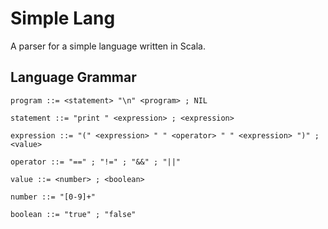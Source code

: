 # Simple Lang
A parser for a simple language written in Scala.

## Language Grammar
```
program ::= <statement> "\n" <program> ; NIL

statement ::= "print " <expression> ; <expression>

expression ::= "(" <expression> " " <operator> " " <expression> ")" ; <value>

operator ::= "==" ; "!=" ; "&&" ; "||"

value ::= <number> ; <boolean>

number ::= "[0-9]+"

boolean ::= "true" ; "false"
```
